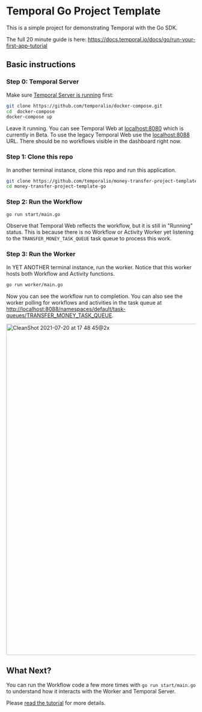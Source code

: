 # Temporal Go Project Template

This is a simple project for demonstrating Temporal with the Go SDK.

The full 20 minute guide is here: https://docs.temporal.io/docs/go/run-your-first-app-tutorial

## Basic instructions

### Step 0: Temporal Server

Make sure [Temporal Server is running](https://docs.temporal.io/docs/server/quick-install/) first:

```bash
git clone https://github.com/temporalio/docker-compose.git
cd  docker-compose
docker-compose up
```

Leave it running. You can see Temporal Web at [localhost:8080](localhost:8080) which is currently in Beta. To use the legacy Temporal Web use the [localhost:8088](localhost:8088) URL. There should be no workflows visible in the dashboard right now.

### Step 1: Clone this repo

In another terminal instance, clone this repo and run this application.

```bash
git clone https://github.com/temporalio/money-transfer-project-template-go
cd money-transfer-project-template-go
```

### Step 2: Run the Workflow

```bash
go run start/main.go
```

Observe that Temporal Web reflects the workflow, but it is still in "Running" status. This is because there is no Workflow or Activity Worker yet listening to the `TRANSFER_MONEY_TASK_QUEUE` task queue to process this work.

### Step 3: Run the Worker

In YET ANOTHER terminal instance, run the worker. Notice that this worker hosts both Workflow and Activity functions.

```bash
go run worker/main.go
```

Now you can see the workflow run to completion. You can also see the worker polling for workflows and activities in the task queue at [http://localhost:8088/namespaces/default/task-queues/TRANSFER_MONEY_TASK_QUEUE](http://localhost:8088/namespaces/default/task-queues/TRANSFER_MONEY_TASK_QUEUE).

<img width="882" alt="CleanShot 2021-07-20 at 17 48 45@2x" src="https://user-images.githubusercontent.com/6764957/126413160-18663430-bb7a-4d3a-874e-80598e1fa07d.png">

## What Next?

You can run the Workflow code a few more times with `go run start/main.go` to understand how it interacts with the Worker and Temporal Server.

Please [read the tutorial](https://docs.temporal.io/docs/go/run-your-first-app-tutorial) for more details.
